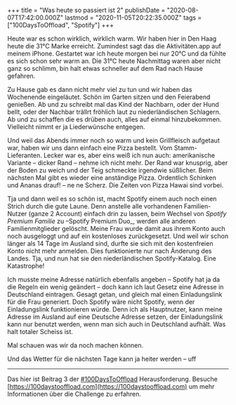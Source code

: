 +++
title = "Was heute so passiert ist 2"
publishDate = "2020-08-07T17:42:00.000Z"
lastmod  = "2020-11-05T20:22:35.000Z"
tags = ["100DaysToOffload", "Spotify"]
+++

Heute war es schon wirklich, wirklich warm. Wir haben hier in Den Haag heute die 31°C Marke erreicht. Zumindest sagt das die Aktivitäten.app auf meinem iPhone. Gestartet war ich heute morgen bei nur 20°C und da fühlte es sich schon sehr warm an. Die 31°C heute Nachmittag waren aber nicht ganz so schlimm, bin halt etwas schneller auf dem Rad nach Hause gefahren.

Zu Hause gab es dann nicht mehr viel zu tun und wir haben das Wochenende eingeläutet. Schön im Garten sitzen und den Feierabend genießen. Ab und zu schreibt mal das Kind der Nachbarn, oder der Hund bellt, oder der Nachbar trällrt fröhlich laut zu niederländischen Schlagern. Ab und zu schaffen die es drüben auch, alles auf einmal hinzubekommen. Vielleicht nimmt er ja Liederwünsche entgegen.

Und weil das Abends immer noch so warm und kein Grillfleisch aufgetaut war, haben wir uns dann einfach eine Pizza bestellt. Vom Stamm-Lieferanten. Lecker war es, aber eins weiß ich nun auch: amerikanische Variante – dicker Rand – nehme ich nicht mehr. Der Rand war knusprig, aber der Boden zu weich und der Teig schmeckte irgendwie süßlicher. Beim nächsten Mal gibt es wieder eine anständige Pizza. Ordentlich Schinken und Ananas drauf! – ne ne Scherz. Die Zeiten von Pizza Hawai sind vorbei.

Tja und dann weil es so schön ist, macht Spotify einem auch noch einen Strich durch die gute Laune. Denn anstelle alle vorhandenen Familien-Nutzer (ganze 2 Account) einfach drin zu lassen, beim Wechsel von *Spotify Premium Familie* zu –Spotify Premium Duo_, werden alle anderen Familienmitglieder gelöscht. Meine Frau wurde damit aus ihrem Konto auch noch ausgeloggt und auf ein kostenloses zurückgesetzt. Und weil wir schon länger als 14 Tage im Ausland sind, durfte sie sich mit den kostenfreien Konto nicht mehr anmelden. Dies funktionierte nur nach Änderung des Landes. Tja, und nun hat sie den niederländischen Spotify-Katalog. Eine Katastrophe!

Ich musste meine Adresse natürlich ebenfalls angeben – Spotify hat ja da die Regeln ein wenig geändert – doch kann ich laut Gesetz eine Adresse in Deutschland eintragen. Gesagt getan, und gleich mal einen Einladungslink für die Frau generiert. Doch Spotify wäre nicht Spotify, wenn der Einladungslink funktionieren würde. Denn ich als Hauptnutzer, kann meine Adresse im Ausland auf eine Deutsche Adresse setzen, der Einladungslink kann nur benutzt werden, wenn man sich auch in Deutschland aufhält. Was halt totaler Scheiss ist.

Mal schauen was wir da noch machen können.

Und das Wetter für die nächsten Tage kann ja heiter werden – uff

---

Das hier ist Beitrag 3 der [#100DaysToOffload](/tag/100DaysToOffload) Herausforderung. Besuche [https://100daystooffload.com](https://100daystooffload.com) um mehr Informationen über die Challenge zu erfahren.